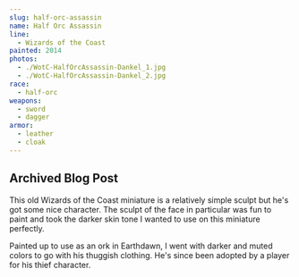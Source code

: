 ```yaml
---
slug: half-orc-assassin
name: Half Orc Assassin
line:
  - Wizards of the Coast
painted: 2014
photos:
  - ./WotC-HalfOrcAssassin-Dankel_1.jpg
  - ./WotC-HalfOrcAssassin-Dankel_2.jpg
race:
  - half-orc
weapons:
  - sword
  - dagger
armor:
  - leather
  - cloak
---
```


## Archived Blog Post

This old Wizards of the Coast miniature is a relatively simple sculpt but he's got some nice character. The sculpt of the face in particular was fun to paint and took the darker skin tone I wanted to use on this miniature perfectly.

Painted up to use as an ork in Earthdawn, I went with darker and muted colors to go with his thuggish clothing. He's since been adopted by a player for his thief character.
